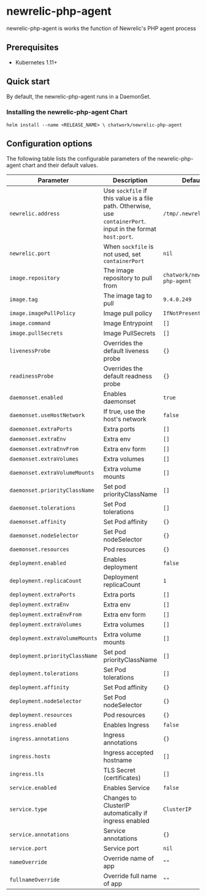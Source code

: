 # newrelic-php-agent

newrelic-php-agent is works the function of Newrelic's PHP agent process

## Prerequisites

* Kubernetes 1.11+

## Quick start
By default, the newrelic-php-agent runs in a DaemonSet.
### Installing the newrelic-php-agent Chart
```
helm install --name <RELEASE_NAME> \ chatwork/newrelic-php-agent
```

## Configuration options

The following table lists the configurable parameters of the newrelic-php-agent chart and their default values.

|  Parameter | Description | Default |
| --- | --- | --- |
|  `newrelic.address` | Use `sockfile` if this value is a file path. Otherwise, use `containerPort`. input in the format `host:port`.  | `/tmp/.newrelic.sock` |
|  `newrelic.port` | When `sockfile` is not used, set `containerPort`  | `nil` |
| `image.repository` | The image repository to pull from | `chatwork/newrelic-php-agent`|
| `image.tag` | The image tag to pull | `9.4.0.249`|
| `image.imagePullPolicy` | Image pull policy | `IfNotPresent` |
| `image.command` | Image Entrypoint | `[]` |
| `image.pullSecrets` | Image PullSecrets | `[]` |
|  `livenessProbe` | Overrides the default liveness probe | `{}` |
|  `readinessProbe` | Overrides the default readness probe | `{}` |
|  `daemonset.enabled` | Enables daemonset | `true` |
|  `daemonset.useHostNetwork` | If true, use the host's network | `false` |
|  `daemonset.extraPorts` | Extra ports | `[]` |
|  `daemonset.extraEnv` | Extra env | `[]` |
|  `daemonset.extraEnvFrom` | Extra env form | `[]` |
|  `daemonset.extraVolumes` | Extra volumes | `[]` |
|  `daemonset.extraVolumeMounts` | Extra volume mounts | `[]` |
|  `daemonset.priorityClassName` | Set pod priorityClassName | `[]`|
|  `daemonset.tolerations` | Set Pod tolerations | `[]`|
|  `daemonset.affinity` | Set Pod affinity | `{}`|
|  `daemonset.nodeSelector` | Set Pod nodeSelector | `{}`|
|  `daemonset.resources` | Pod resources | `{}`|
|  `deployment.enabled` | Enables deployment | `false` |
|  `deployment.replicaCount` | Deployment replicaCount | `1` |
|  `deployment.extraPorts` | Extra ports | `[]` |
|  `deployment.extraEnv` | Extra env | `[]` |
|  `deployment.extraEnvFrom` | Extra env form | `[]` |
|  `deployment.extraVolumes` | Extra volumes | `[]` |
|  `deployment.extraVolumeMounts` | Extra volume mounts | `[]` |
|  `deployment.priorityClassName` | Set pod priorityClassName | `[]`|
|  `deployment.tolerations` | Set Pod tolerations | `[]`|
|  `deployment.affinity` | Set Pod affinity | `{}`|
|  `deployment.nodeSelector` | Set Pod nodeSelector | `{}`|
|  `deployment.resources` | Pod resources | `{}`|
|  `ingress.enabled` | Enables Ingress | `false` |
|  `ingress.annotations` | Ingress annotations | `{}` |
|  `ingress.hosts` | Ingress accepted hostname | `[]` |
|  `ingress.tls` | TLS Secret (certificates) | `[]` |
|  `service.enabled` | Enables Service | `false` |
|  `service.type` | Changes to ClusterIP automatically if ingress enabled | `ClusterIP` |
|  `service.annotations` | Service annotations | `{}` |
|  `service.port` | Service port | `nil` |
|  `nameOverride` | Override name of app | `""` |
|  `fullnameOverride` | Override full name of app | `""` |